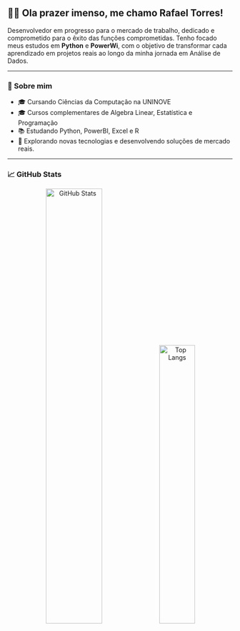 ## 🧑‍💻 Ola prazer imenso, me chamo Rafael Torres!

Desenvolvedor em progresso para o mercado de trabalho, dedicado e comprometido para o êxito das funções comprometidas.
Tenho focado meus estudos em **Python** e **PowerWi**, com o objetivo de transformar cada aprendizado em projetos reais ao longo da minha jornada em Análise de Dados.

---

### 📌 Sobre mim
- 🎓 Cursando Ciências da Computação na UNINOVE
- 🎓 Cursos complementares de Algebra Linear, Estatística e Programação
- 📚 Estudando Python, PowerBI, Excel e R  
- 🚀 Explorando novas tecnologias e desenvolvendo soluções de mercado reais.

---

### 📈 GitHub Stats

<div align="center">
  <img src="https://github-readme-stats.vercel.app/api?username=kmoubr&show_icons=true&theme=radical" alt="GitHub Stats" width="50%" />
  <img src="https://github-readme-stats.vercel.app/api/top-langs/?username=kmoubr&layout=compact&theme=radical" alt="Top Langs" width="40%" />
</div>
